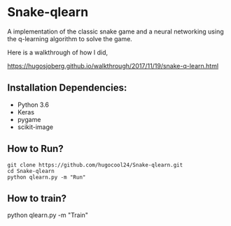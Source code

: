 # Snake-qlearn

A implementation of the classic snake game and a neural networking using the q-learning algorithm to solve the game.

Here is a walkthrough of how I did,

https://hugosjoberg.github.io/walkthrough/2017/11/19/snake-q-learn.html

## Installation Dependencies:

* Python 3.6
* Keras
* pygame
* scikit-image

## How to Run?


```
git clone https://github.com/hugocool24/Snake-qlearn.git
cd Snake-qlearn
python qlearn.py -m "Run"
```

## How to train?

python qlearn.py -m "Train"
